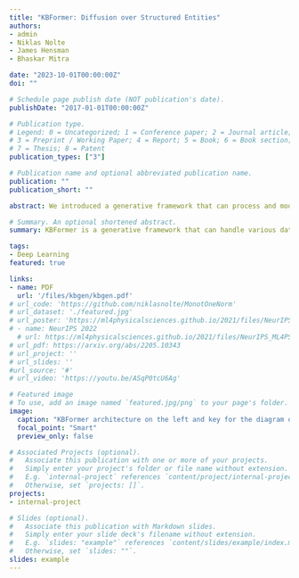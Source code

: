 ```yaml
---
title: "KBFormer: Diffusion over Structured Entities" 
authors:
- admin
- Niklas Nolte
- James Hensman
- Bhaskar Mitra

date: "2023-10-01T00:00:00Z"
doi: ""

# Schedule page publish date (NOT publication's date).
publishDate: "2017-01-01T00:00:00Z"

# Publication type.
# Legend: 0 = Uncategorized; 1 = Conference paper; 2 = Journal article;
# 3 = Preprint / Working Paper; 4 = Report; 5 = Book; 6 = Book section;
# 7 = Thesis; 8 = Patent
publication_types: ["3"]

# Publication name and optional abbreviated publication name.
publication: ""
publication_short: ""

abstract: We introduced a generative framework that can process and model diverse data types, from numbers to strings to complex hierarchical properties. This is especially valuable for tasks like filling in missing data in structured databases or tables. Notably, our experiments showcased the model's proficiency in accurately predicting numerical values, which is vital for scientific applications. This approach can be used in Augmented Language Modeling to improve information retrieval and knowledge manipulation. 

# Summary. An optional shortened abstract.
summary: KBFormer is a generative framework that can handle various data types, from numbers to complex hierarchical types. This model excels in tasks like populating missing data and is especially proficient at predicting numerical values. Its potential extends to augmenting language models for better information retrieval and knowledge manipulation.

tags:
- Deep Learning 
featured: true

links:
- name: PDF
  url: '/files/kbgen/kbgen.pdf' 
# url_code: 'https://github.com/niklasnolte/MonotOneNorm'
# url_dataset: './featured.jpg'
# url_poster: 'https://ml4physicalsciences.github.io/2021/files/NeurIPS_ML4PS_2021_86_poster.png'
# - name: NeurIPS 2022
  # url: https://ml4physicalsciences.github.io/2021/files/NeurIPS_ML4PS_2021_86.pdf
# url_pdf: https://arxiv.org/abs/2205.10343
# url_project: ''
# url_slides: ''
#url_source: '#'
# url_video: 'https://youtu.be/ASqP0tcU6Ag'

# Featured image
# To use, add an image named `featured.jpg/png` to your page's folder. 
image:
  caption: "KBFormer architecture on the left and key for the diagram on the right. In this example, the model is tasked to predict the masked value for the 'weight.value' property."
  focal_point: "Smart"
  preview_only: false

# Associated Projects (optional).
#   Associate this publication with one or more of your projects.
#   Simply enter your project's folder or file name without extension.
#   E.g. `internal-project` references `content/project/internal-project/index.md`.
#   Otherwise, set `projects: []`.
projects:
- internal-project

# Slides (optional).
#   Associate this publication with Markdown slides.
#   Simply enter your slide deck's filename without extension.
#   E.g. `slides: "example"` references `content/slides/example/index.md`.
#   Otherwise, set `slides: ""`.
slides: example
---
```

<!--
{{% alert note %}}
Click the *Slides* button above to demo Academic's Markdown slides feature.
{{% /alert %}}

Supplementary notes can be added here, including [code and math](https://sourcethemes.com/academic/docs/writing-markdown-latex/).
-->
